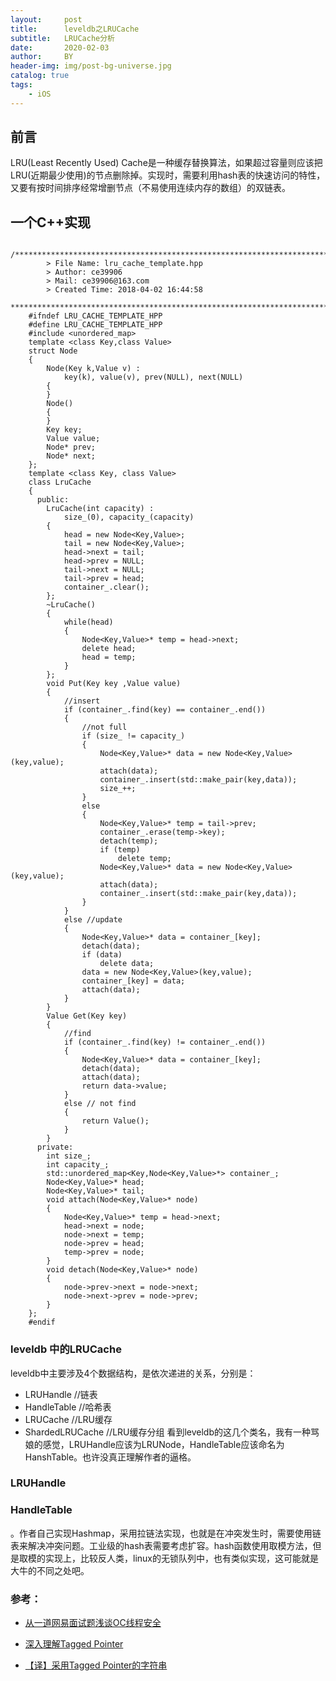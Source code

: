 ```yaml
---
layout:     post
title:      leveldb之LRUCache
subtitle:   LRUCache分析
date:       2020-02-03
author:     BY
header-img: img/post-bg-universe.jpg
catalog: true
tags:
    - iOS
---
```



## 前言

LRU(Least Recently Used) Cache是一种缓存替换算法，如果超过容量则应该把LRU(近期最少使用)的节点删除掉。实现时，需要利用hash表的快速访问的特性，又要有按时间排序经常增删节点（不易使用连续内存的数组）的双链表。

## 一个C++实现


```objc
    /*************************************************************************
        > File Name: lru_cache_template.hpp
        > Author: ce39906
        > Mail: ce39906@163.com
        > Created Time: 2018-04-02 16:44:58
     ************************************************************************/
    #ifndef LRU_CACHE_TEMPLATE_HPP
    #define LRU_CACHE_TEMPLATE_HPP
    #include <unordered_map>
    template <class Key,class Value>
    struct Node
    {
        Node(Key k,Value v) :
            key(k), value(v), prev(NULL), next(NULL)
        {
        }
        Node()
        {
        }
        Key key;
        Value value;
        Node* prev;
        Node* next;
    };
    template <class Key, class Value>
    class LruCache
    {
      public:
        LruCache(int capacity) :
            size_(0), capacity_(capacity)
        {
            head = new Node<Key,Value>;
            tail = new Node<Key,Value>;
            head->next = tail;
            head->prev = NULL;
            tail->next = NULL;
            tail->prev = head;
            container_.clear();
        };
        ~LruCache()
        {
            while(head)
            {
                Node<Key,Value>* temp = head->next;
                delete head;
                head = temp;
            }
        };
        void Put(Key key ,Value value)
        {
            //insert
            if (container_.find(key) == container_.end())
            {
                //not full
                if (size_ != capacity_)
                {
                    Node<Key,Value>* data = new Node<Key,Value>(key,value);
                    attach(data);
                    container_.insert(std::make_pair(key,data));
                    size_++;
                }
                else
                {
                    Node<Key,Value>* temp = tail->prev;
                    container_.erase(temp->key);
                    detach(temp);
                    if (temp)
                        delete temp;
                    Node<Key,Value>* data = new Node<Key,Value>(key,value);
                    attach(data);
                    container_.insert(std::make_pair(key,data));
                }
            }
            else //update
            {
                Node<Key,Value>* data = container_[key];
                detach(data);
                if (data)
                    delete data;
                data = new Node<Key,Value>(key,value);
                container_[key] = data;
                attach(data);
            }
        }
        Value Get(Key key)
        {
            //find
            if (container_.find(key) != container_.end())
            {
                Node<Key,Value>* data = container_[key];
                detach(data);
                attach(data);
                return data->value;
            }
            else // not find
            {
                return Value();
            }
        }
      private:
        int size_;
        int capacity_;
        std::unordered_map<Key,Node<Key,Value>*> container_;
        Node<Key,Value>* head;
        Node<Key,Value>* tail;
        void attach(Node<Key,Value>* node)
        {
            Node<Key,Value>* temp = head->next;
            head->next = node;
            node->next = temp;
            node->prev = head;
            temp->prev = node;
        }
        void detach(Node<Key,Value>* node)
        {
            node->prev->next = node->next;
            node->next->prev = node->prev;
        }
    };
    #endif
```

### leveldb 中的LRUCache

leveldb中主要涉及4个数据结构，是依次递进的关系，分别是：

- LRUHandle        //链表
- HandleTable      //哈希表
- LRUCache         //LRU缓存
- ShardedLRUCache  //LRU缓存分组
看到leveldb的这几个类名，我有一种骂娘的感觉，LRUHandle应该为LRUNode，HandleTable应该命名为HanshTable。也许没真正理解作者的逼格。

### LRUHandle

### HandleTable
。作者自己实现Hashmap，采用拉链法实现，也就是在冲突发生时，需要使用链表来解决冲突问题。工业级的hash表需要考虑扩容。hash函数使用取模方法，但是取模的实现上，比较反人类，linux的无锁队列中，也有类似实现，这可能就是大牛的不同之处吧。





### 参考：

- [从一道网易面试题浅谈OC线程安全](https://www.jianshu.com/p/cec2a41aa0e7)

- [深入理解Tagged Pointer](http://www.infoq.com/cn/articles/deep-understanding-of-tagged-pointer)

- [【译】采用Tagged Pointer的字符串](http://www.cocoachina.com/ios/20150918/13449.html)

